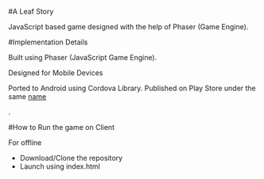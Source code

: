 #A Leaf Story
<p>JavaScript based game designed with the help of Phaser (Game Engine). </p>

#Implementation Details
<p>Built using Phaser (JavaScript Game Engine).</p>
<p>Designed for Mobile Devices</p>
<p>Ported to Android using Cordova Library. Published on Play Store under the same <a href = "https://play.google.com/store/apps/details?id=com.weedevelopers.aleafstory&hl=en" target = "_blank">name</a></p>.

#How to Run the game on Client

<p>For offline</p>
<ul>
	<li>Download/Clone the repository</li>
	<li>Launch using index.html</li>
</ul>

